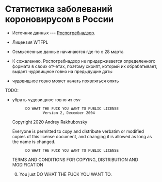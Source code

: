 # Статистика заболеваний короновирусом в России

- Источник данных --- [Роспотребнадзор](http://www.rospotrebnadzor.ru).
- Лицензия WTFPL

- Осмысленные данные начинаются где-то с 28 марта
- К сожалению, Роспотребнадзор не придерживается определенного формата в своих отчетах, поэтому скрипт, который их обрабатывает, выдает чудовищное говно на предыдущие даты
- чудовищное говно может начать появляться опять

TODO:

- убрать чудовищное говно из csv

			DO WHAT THE FUCK YOU WANT TO PUBLIC LICENSE
					Version 2, December 2004
	
	Copyright 2020 Andrey Rakhubovsky
	
	Everyone is permitted to copy and distribute verbatim or modified
	copies of this license document, and changing it is allowed as long
	as the name is changed.
	
			DO WHAT THE FUCK YOU WANT TO PUBLIC LICENSE
	TERMS AND CONDITIONS FOR COPYING, DISTRIBUTION AND MODIFICATION
	
	0. You just DO WHAT THE FUCK YOU WANT TO.


